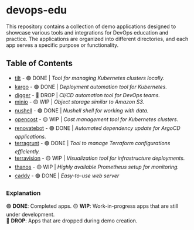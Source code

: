 # devops-edu

This repository contains a collection of demo applications designed to showcase various tools and integrations for DevOps education and practice. The applications are organized into different directories, and each app serves a specific purpose or functionality.

## Table of Contents

- [tilt](https://github.com/vladmalynych/devops-edu/tree/master/tilt) - 🟢 DONE  | *Tool for managing Kubernetes clusters locally.*
- [kargo](https://github.com/vladmalynych/devops-edu/tree/master/kargo) - 🟢 DONE  | *Deployment automation tool for Kubernetes.*
- [digger](https://github.com/vladmalynych/devops-edu/tree/master/digger) - 🔴 DROP   | *CI/CD automation tool for DevOps teams.*
- [minio](https://github.com/vladmalynych/devops-edu/tree/master/minio) - 🟡 WIP   | *Object storage similar to Amazon S3.*
- [nushell](https://github.com/vladmalynych/devops-edu/tree/master/nushell) - 🟢 DONE   | *Nushell shell for working with data.*
- [opencost](https://github.com/vladmalynych/devops-edu/tree/master/opencost) - 🟡 WIP   | *Cost management tool for Kubernetes clusters.*
- [renovatebot](https://github.com/vladmalynych/devops-edu/tree/master/renovatebot) - 🟢 DONE   | *Automated dependency update for ArgoCD applications.*
- [terragrunt](https://github.com/vladmalynych/devops-edu/tree/master/terragrunt) - 🟢 DONE  | *Tool to manage Terraform configurations efficiently.*
- [terravision](https://github.com/vladmalynych/devops-edu/tree/master/terravision) - 🟡 WIP   | *Visualization tool for infrastructure deployments.*
- [thanos](https://github.com/vladmalynych/devops-edu/tree/master/thanos) - 🟡 WIP   | *Highly available Prometheus setup for monitoring.*
- [caddy](https://github.com/vladmalynych/devops-edu/tree/master/caddy) - 🟢 DONE  | *Easy-to-use web server*

### Explanation

🟢 **DONE**: Completed apps. 
🟡 **WIP**: Work-in-progress apps that are still under development.  
🔴 **DROP**: Apps that are dropped during demo creation.
